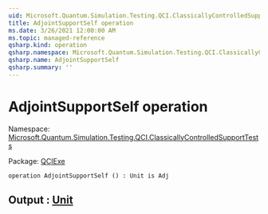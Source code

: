 ```yaml
---
uid: Microsoft.Quantum.Simulation.Testing.QCI.ClassicallyControlledSupportTests.AdjointSupportSelf
title: AdjointSupportSelf operation
ms.date: 3/26/2021 12:00:00 AM
ms.topic: managed-reference
qsharp.kind: operation
qsharp.namespace: Microsoft.Quantum.Simulation.Testing.QCI.ClassicallyControlledSupportTests
qsharp.name: AdjointSupportSelf
qsharp.summary: ''
---
```


# AdjointSupportSelf operation

Namespace: [Microsoft.Quantum.Simulation.Testing.QCI.ClassicallyControlledSupportTests](xref:Microsoft.Quantum.Simulation.Testing.QCI.ClassicallyControlledSupportTests)

Package: [QCIExe](https://nuget.org/packages/QCIExe)




```qsharp
operation AdjointSupportSelf () : Unit is Adj
```


## Output : [Unit](xref:microsoft.quantum.lang-ref.unit)

